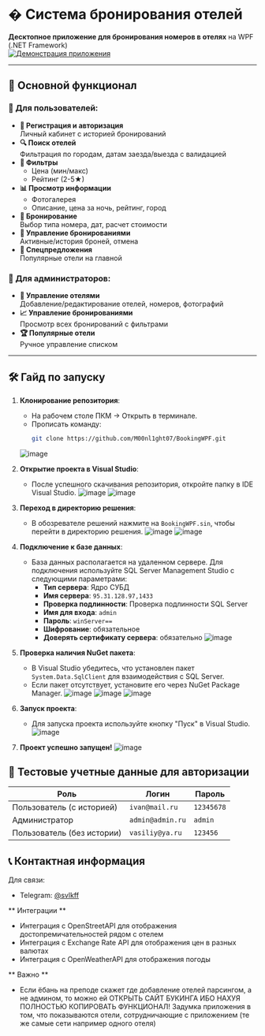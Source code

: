 # �️ Система бронирования отелей

**Десктопное приложение для бронирования номеров в отелях** на WPF (.NET Framework)  
[![Демонстрация приложения](https://img.youtube.com/vi/S_lwXfzxfXc/0.jpg)](https://youtu.be/S_lwXfzxfXc)

---

## 🚀 Основной функционал

### 👤 Для пользователей:
- **🔐 Регистрация и авторизация**  
  Личный кабинет с историей бронирований
- **🔍 Поиск отелей**  
  Фильтрация по городам, датам заезда/выезда с валидацией
- **🎯 Фильтры**  
  - Цена (мин/макс)
  - Рейтинг (2-5★)
- **📊 Просмотр информации**  
  - Фотогалерея
  - Описание, цена за ночь, рейтинг, город
- **📅 Бронирование**  
  Выбор типа номера, дат, расчет стоимости
- **📌 Управление бронированиями**  
  Активные/история броней, отмена
- **🎁 Спецпредложения**  
  Популярные отели на главной

### 👑 Для администраторов:
- **🏨 Управление отелями**  
  Добавление/редактирование отелей, номеров, фотографий
- **📈 Управление бронированиями**  
  Просмотр всех бронирований с фильтрами
- **🏆 Популярные отели**  
  Ручное управление списком

---

## 🛠️ Гайд по запуску

1. **Клонирование репозитория**:
   - На рабочем столе ПКМ → Открыть в терминале.
   - Прописать команду:
     ```bash
     git clone https://github.com/M00nl1ght07/BookingWPF.git
     ```
   ![image](https://github.com/user-attachments/assets/0794e966-4e06-43b2-8111-d6e0e44a68bd)

2. **Открытие проекта в Visual Studio**:
   - После успешного скачивания репозитория, откройте папку в IDE Visual Studio.
   ![image](https://github.com/user-attachments/assets/edad64b2-14bc-49df-aa98-11ccefbcb94e)
   ![image](https://github.com/user-attachments/assets/4bebab10-d2c1-460e-b8eb-f1ea52a21d1c)

3. **Переход в директорию решения**:
   - В обозревателе решений нажмите на `BookingWPF.sin`, чтобы перейти в директорию решения.
   ![image](https://github.com/user-attachments/assets/c02dc7cb-e841-4fe1-a023-840692b9d59e)
   ![image](https://github.com/user-attachments/assets/2447ef65-2bcb-4a68-a970-a0ab295f312e)

4. **Подключение к базе данных**:
   - База данных располагается на удаленном сервере. Для подключения используйте SQL Server Management Studio с следующими параметрами:
     - **Тип сервера**: Ядро СУБД
     - **Имя сервера**: `95.31.128.97,1433`
     - **Проверка подлинности**: Проверка подлинности SQL Server
     - **Имя для входа**: `admin`
     - **Пароль**: `winServer==`
     - **Шифрование**: обязательное
     - **Доверять сертификату сервера**: обязательно
   ![image](https://github.com/user-attachments/assets/c657ee6b-e987-4bed-b038-cb10bf92c5a8)

5. **Проверка наличия NuGet пакета**:
   - В Visual Studio убедитесь, что установлен пакет `System.Data.SqlClient` для взаимодействия с SQL Server.
   - Если пакет отсутствует, установите его через NuGet Package Manager.
   ![image](https://github.com/user-attachments/assets/67fda4c4-e7b6-418a-9f2d-3556c3161eef)
   ![image](https://github.com/user-attachments/assets/8cb60b79-4342-4c2d-b8c0-44aac732f65d)
   ![image](https://github.com/user-attachments/assets/0cd6cbd7-4624-4b3e-be56-cf088f3228b2)

6. **Запуск проекта**:
   - Для запуска проекта используйте кнопку "Пуск" в Visual Studio.
   ![image](https://github.com/user-attachments/assets/bef878fd-0392-449e-998a-4de874996279)

7. **Проект успешно запущен!**
   ![image](https://github.com/user-attachments/assets/999e13be-839b-492c-bdfe-309620d902bb)
   
## 🔑 Тестовые учетные данные для авторизации

| Роль                       | Логин           | Пароль    |
|----------------------------|-----------------|-----------|
| Пользователь (с историей)  | `ivan@mail.ru`  | `12345678`|
| Администратор              | `admin@admin.ru`| `admin`   |
| Пользователь (без истории) | `vasiliy@ya.ru` | `123456`  |

## 📞 Контактная информация
Для связи:  
- Telegram: [@svlkff](https://t.me/svlkff)

** Интеграции **
- Интеграция с OpenStreetAPI для отображения достопремичательностей рядом с отелем
- Интеграция с Exchange Rate API для отображения цен в разных валютах
- Интеграция с OpenWeatherAPI для отображения погоды

** Важно **
- Если ёбань на преподе скажет где добавление отелей парсингом, а не админом, то можно ей ОТКРЫТЬ САЙТ БУКИНГА ИБО НАХУЯ ПОЛНОСТЬЮ КОПИРОВАТЬ ФУНКЦИОНАЛ! Задумка приложения в том, что показываются отели, сотрудничающие с приложением (те же самые сети например одного отеля)
